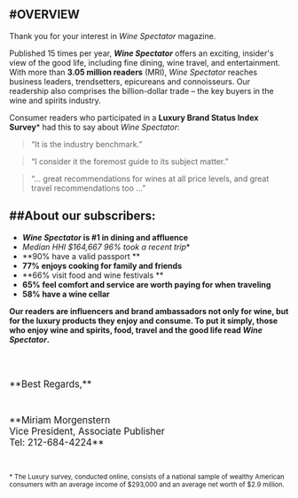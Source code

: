 
#OVERVIEW
---
Thank you for your interest in *Wine Spectator* magazine.

Published 15 times per year, ***Wine Spectator*** offers an exciting, insider's view of the good life, including fine dining, wine travel, and entertainment. With more than **3.05 million readers** (MRI), *Wine Spectator* reaches business leaders, trendsetters, epicureans and connoisseurs. Our readership also comprises the billion-dollar trade – the key buyers in the wine and spirits industry.

Consumer readers who participated in a **Luxury Brand Status Index Survey*** had this to say about *Wine Spectator*:

>“It is the industry benchmark.”

>“I consider it the foremost guide to its subject matter.”

>“… great recommendations for wines at all price levels, and great travel recommendations too …”


##About our subscribers:
---

* <span>***Wine Spectator* is #1 in dining and affluence**</span>
* <span>**Median HHI $164,667* 96% took a recent trip**</span>
* <span>**90% have a valid passport **</span>
* <span>**77% enjoys cooking for family and friends**</span>
* <span>**66% visit food and wine festivals **</span>
* <span>**65% feel comfort and service are worth paying for when traveling**</span>
* <span>**58% have a wine cellar**</span>

**Our readers are influencers and brand ambassadors not only for wine, but for the luxury products they enjoy and consume. To put it simply, those who enjoy wine and spirits, food, travel and the good life read *Wine Spectator*.**

<br /><br />

<p><big>**Best Regards,**</big></p><br />

<p><big>**Miriam Morgenstern<br />
Vice President, Associate Publisher<br />
Tel: 212-684-4224**</big></p><br />

<small>* The Luxury survey, conducted online, consists of a national sample of wealthy American consumers
with an average income of $293,000 and an average net worth of $2.9 million.</small>


